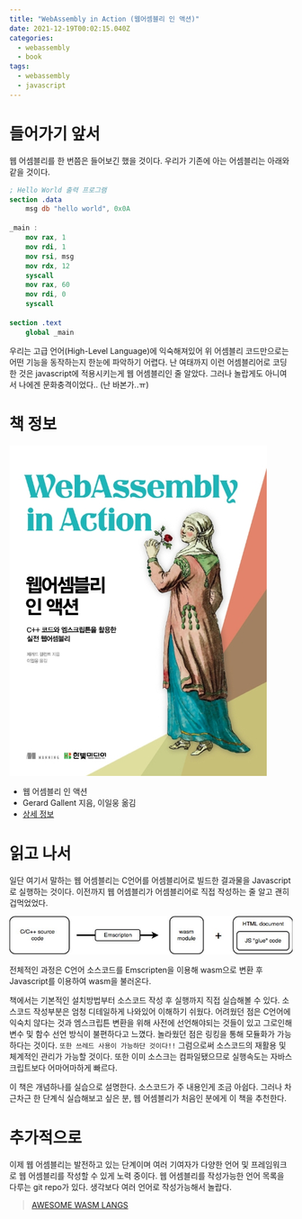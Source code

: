 ```yaml
---
title: "WebAssembly in Action (웹어셈블리 인 액션)"
date: 2021-12-19T00:02:15.040Z
categories:
  - webassembly
  - book
tags:
  - webassembly
  - javascript
---
```


# 들어가기 앞서

웹 어셈블리를 한 번쯤은 들어보긴 했을 것이다. 우리가 기존에 아는 어셈블리는 아래와 같을 것이다.

```nasm
; Hello World 출력 프로그램
section .data
	msg db "hello world", 0x0A

_main :
	mov rax, 1
	mov rdi, 1
	mov rsi, msg
	mov rdx, 12
	syscall
	mov rax, 60
	mov rdi, 0
	syscall

section .text
	global _main
```

우리는 고급 언어(High-Level Language)에 익숙해져있어 위 어셈블리 코드만으로는 어떤 기능을 동작하는지 한눈에 파악하기 어렵다.
난 여태까지 이런 어셈블리어로 코딩한 것은 javascript에 적용시키는게 웹 어셈블리인 줄 알았다. 그러나 놀랍게도 아니여서 나에겐 문화충격이었다.. (난 바본가..ㅠ)

# 책 정보

![](/assets/images/2021-12-19-web-assembly-in-action-0.jpg)

- 웹 어셈블리 인 액션
- Gerard Gallent 지음, 이일웅 옮김
- [상세 정보](http://www.kyobobook.co.kr/product/detailViewKor.laf?mallGb=KOR&ejkGb=KOR&barcode=9791162243473)

# 읽고 나서

일단 여기서 말하는 웹 어셈블리는 C언어를 어셈블리어로 빌드한 결과물을 Javascript로 실행하는 것이다. 이전까지 웹 어셈블리가 어셈블리어로 직접 작성하는 줄 알고 괜히 겁먹었었다.

![](/assets/images/2021-12-19-web-assembly-in-action-1.jpg)

전체적인 과정은 C언어 소스코드를 Emscripten을 이용해 wasm으로 변환 후 Javascript를 이용하여 wasm을 불러온다.

책에서는 기본적인 설치방법부터 소스코드 작성 후 실행까지 직접 실습해볼 수 있다. 소스코드 작성부분은 엄청 디테일하게 나와있어 이해하기 쉬웠다.
어려웠던 점은 C언어에 익숙치 않다는 것과 엠스크립튼 변환을 위해 사전에 선언해야되는 것들이 있고 그로인해 변수 및 함수 선언 방식이 불편하다고 느꼈다. 놀라웠던 점은 링킹을 통해 모듈화가 가능하다는 것이다. `또한 쓰레드 사용이 가능하단 것이다!!` 그럼으로써 소스코드의 재활용 및 체계적인 관리가 가능할 것이다. 또한 이미 소스크는 컴파일됐으므로 실행속도는 자바스크립트보다 어마어마하게 빠르다.

이 책은 개념하나를 실습으로 설명한다. 소스코드가 주 내용인게 조금 아쉽다. 그러나 차근차근 한 단계식 실습해보고 싶은 분, 웹 어셈블리가 처음인 분에게 이 책을 추천한다.

# 추가적으로

이제 웹 어셈블리는 발전하고 있는 단계이며 여러 기여자가 다양한 언어 및 프레임워크로 웹 어셈블리를 작성할 수 있게 노력 중이다.
웹 어셈블리를 작성가능한 언어 목록을 다루는 git repo가 있다. 생각보다 여러 언어로 작성가능해서 놀랍다.

> [AWESOME WASM LANGS](https://github.com/appcypher/awesome-wasm-langs)
